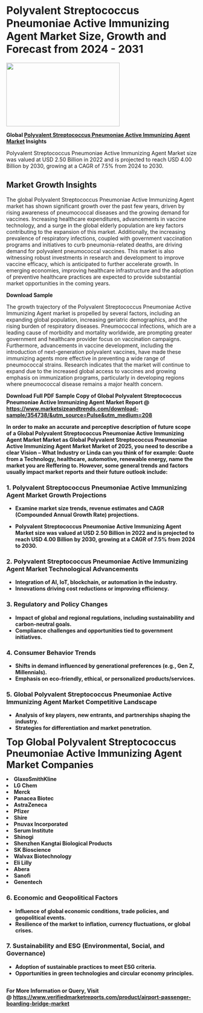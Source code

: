 <H1>Polyvalent Streptococcus Pneumoniae Active Immunizing Agent Market Size, Growth and Forecast from 2024 - 2031</H1><img class="aligncenter size-medium wp-image-584254" src="https://thirdeyenews.in/wp-content/uploads/2024/09/Global-Market-Research-300x168.jpeg" alt="" width="300" height="168" /><p><strong>Global&nbsp;<a href="https://www.marketsizeandtrends.com/download-sample/354738/&amp;utm_source=Pulse&amp;utm_medium=208">Polyvalent Streptococcus Pneumoniae Active Immunizing Agent Market</a> Insights</strong></p><p>Polyvalent Streptococcus Pneumoniae Active Immunizing Agent Market size was valued at USD 2.50 Billion in 2022 and is projected to reach USD 4.00 Billion by 2030, growing at a CAGR of 7.5% from 2024 to 2030.</p><p><h2>Market Growth Insights</h2> <p>The global Polyvalent Streptococcus Pneumoniae Active Immunizing Agent market has shown significant growth over the past few years, driven by rising awareness of pneumococcal diseases and the growing demand for vaccines. Increasing healthcare expenditures, advancements in vaccine technology, and a surge in the global elderly population are key factors contributing to the expansion of this market. Additionally, the increasing prevalence of respiratory infections, coupled with government vaccination programs and initiatives to curb pneumonia-related deaths, are driving demand for polyvalent pneumococcal vaccines. This market is also witnessing robust investments in research and development to improve vaccine efficacy, which is anticipated to further accelerate growth. In emerging economies, improving healthcare infrastructure and the adoption of preventive healthcare practices are expected to provide substantial market opportunities in the coming years.</p> <p><strong>Download Sample</strong></p> <p>The growth trajectory of the Polyvalent Streptococcus Pneumoniae Active Immunizing Agent market is propelled by several factors, including an expanding global population, increasing geriatric demographics, and the rising burden of respiratory diseases. Pneumococcal infections, which are a leading cause of morbidity and mortality worldwide, are prompting greater government and healthcare provider focus on vaccination campaigns. Furthermore, advancements in vaccine development, including the introduction of next-generation polyvalent vaccines, have made these immunizing agents more effective in preventing a wide range of pneumococcal strains. Research indicates that the market will continue to expand due to the increased global access to vaccines and growing emphasis on immunization programs, particularly in developing regions where pneumococcal disease remains a major health concern.</p> <p><strong></p><p><span class=""><strong>Download Full PDF Sample Copy of Global Polyvalent Streptococcus Pneumoniae Active Immunizing Agent Market Report</strong> @ <a href="https://www.marketsizeandtrends.com/download-sample/354738/&amp;utm_source=Pulse&amp;utm_medium=208" target="_blank">https://www.marketsizeandtrends.com/download-sample/354738/&amp;utm_source=Pulse&amp;utm_medium=208</a></span></p><p>In order to make an accurate and perceptive description of future scope of a Global&nbsp;Polyvalent Streptococcus Pneumoniae Active Immunizing Agent Market Market as Global&nbsp;Polyvalent Streptococcus Pneumoniae Active Immunizing Agent Market Market of 2025, you need to describe a clear Vision &ndash; What Industry or Linda can you think of for example: Quote from a Technology, healthcare, automotive, renewable energy, name the market you are Reffering to. However, some general trends and factors usually impact market reports and their future outlook include:</p><h3>1.&nbsp;<strong>Polyvalent Streptococcus Pneumoniae Active Immunizing Agent Market Growth Projections</strong></h3><ul><li>Examine market size trends, revenue estimates and CAGR (Compounded Annual Growth Rate) projections.</li><li><p>Polyvalent Streptococcus Pneumoniae Active Immunizing Agent Market size was valued at USD 2.50 Billion in 2022 and is projected to reach USD 4.00 Billion by 2030, growing at a CAGR of 7.5% from 2024 to 2030.</p></li></ul><h3>2.&nbsp;<strong>Polyvalent Streptococcus Pneumoniae Active Immunizing Agent Market Technological Advancements</strong></h3><ul><li>Integration of AI, IoT, blockchain, or automation in the industry.</li><li>Innovations driving cost reductions or improving efficiency.</li></ul><h3>3.&nbsp;<strong>Regulatory and Policy Changes</strong></h3><ul><li>Impact of global and regional regulations, including sustainability and carbon-neutral goals.</li><li>Compliance challenges and opportunities tied to government initiatives.</li></ul><h3>4.&nbsp;<strong>Consumer Behavior Trends</strong></h3><ul><li>Shifts in demand influenced by generational preferences (e.g., Gen Z, Millennials).</li><li>Emphasis on eco-friendly, ethical, or personalized products/services.</li></ul><h3>5.&nbsp;<strong>Global Polyvalent Streptococcus Pneumoniae Active Immunizing Agent Market Competitive Landscape</strong></h3><ul><li>Analysis of key players, new entrants, and partnerships shaping the industry.</li><li>Strategies for differentiation and market penetration.</li></ul><p data-pm-slice="1 1 []"><span style="color: inherit; font-family: inherit; font-size: 25px;">Top Global Polyvalent Streptococcus Pneumoniae Active Immunizing Agent Market Companies</span></p><div class="" data-test-id=""><p><li>GlaxoSmithKline</li><li> LG Chem</li><li> Merck</li><li> Panacea Biotec</li><li> AstraZeneca</li><li> Pfizer</li><li> Shire</li><li> Pnuvax Incorporated</li><li> Serum Institute</li><li> Shinogi</li><li> Shenzhen Kangtai Biological Products</li><li> SK Bioscience</li><li> Walvax Biotechnology</li><li> Eli Lilly</li><li> Abera</li><li> Sanofi</li><li> Genentech</li></p></div><h3>6.&nbsp;<strong>Economic and Geopolitical Factors</strong></h3><ul><li>Influence of global economic conditions, trade policies, and geopolitical events.</li><li>Resilience of the market to inflation, currency fluctuations, or global crises.</li></ul><h3>7.&nbsp;<strong>Sustainability and ESG (Environmental, Social, and Governance)</strong></h3><ul><li>Adoption of sustainable practices to meet ESG criteria.</li><li>Opportunities in green technologies and circular economy principles.</li></ul><h2><strong style="font-size: 14px;">For More Information or Query, Visit @&nbsp;</strong><a style="background-color: #ffffff; font-size: 14px;" href="https://www.marketsizeandtrends.com/report/polyvalent-streptococcus-pneumoniae-active-immunizing-agent-market/" target="_blank">https://www.verifiedmarketreports.com/product/airport-passenger-boarding-bridge-market</a></h2>
